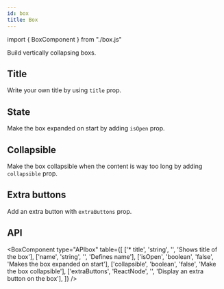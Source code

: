 ```yaml
---
id: box
title: Box
---
```


import { BoxComponent } from "./box.js"

<p>Build vertically collapsing boxs.</p>

## Title

<p>Write your own title by using <code>title</code> prop.</p>
<BoxComponent type="example" />

## State

<p>Make the box expanded on start by adding <code>isOpen</code> prop.</p>
<BoxComponent type="open" />

## Collapsible

<p>Make the box collapsible when the content is way too long by adding <code>collapsible</code> prop.</p>
<BoxComponent type="collapsible" />

## Extra buttons

<p>Add an extra button with <code>extraButtons</code> prop.</p>
<BoxComponent type="extra" />

## API

<BoxComponent type="APIbox" table={[
    ['* title', 'string', '', 'Shows title of the box'],
    ['name', 'string', '', 'Defines name'],
    ['isOpen', 'boolean', 'false', 'Makes the box expanded on start'],
    ['collapsible', 'boolean', 'false', 'Make the box collapsible'],
    ['extraButtons', 'ReactNode', '', 'Display an extra button on the box'],
]} />